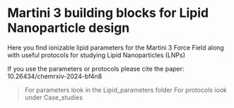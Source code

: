 # Martini 3 building blocks for Lipid Nanoparticle design

Here you find ionizable lipid parameters for the Martini 3 Force Field along with useful protocols for studying Lipid Nanoparticles (LNPs)

If you use the parameters or protocols please cite the paper:
10.26434/chemrxiv-2024-bf4n8


> For parameters look in the Lipid_parameters folder 
> For protocols iook under Case_studies
